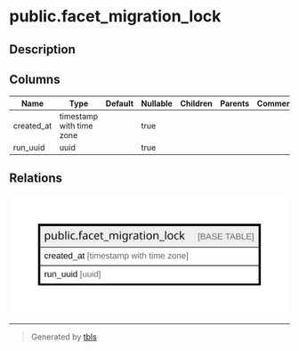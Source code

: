 # public.facet_migration_lock

## Description

## Columns

| Name | Type | Default | Nullable | Children | Parents | Comment |
| ---- | ---- | ------- | -------- | -------- | ------- | ------- |
| created_at | timestamp with time zone |  | true |  |  |  |
| run_uuid | uuid |  | true |  |  |  |

## Relations

![er](public.facet_migration_lock.svg)

---

> Generated by [tbls](https://github.com/k1LoW/tbls)
